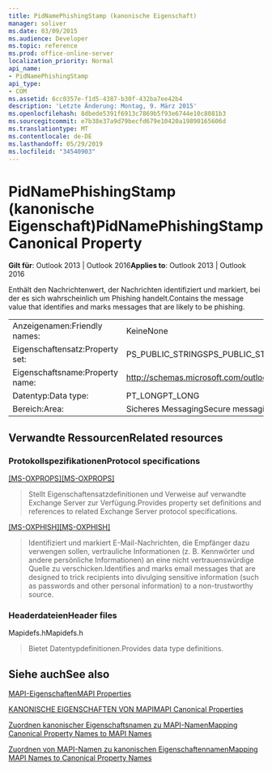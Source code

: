 ```yaml
---
title: PidNamePhishingStamp (kanonische Eigenschaft)
manager: soliver
ms.date: 03/09/2015
ms.audience: Developer
ms.topic: reference
ms.prod: office-online-server
localization_priority: Normal
api_name:
- PidNamePhishingStamp
api_type:
- COM
ms.assetid: 6cc0357e-f1d5-4387-b30f-432ba7ee42b4
description: 'Letzte Änderung: Montag, 9. März 2015'
ms.openlocfilehash: 8dbede5391f6913c7869b5f93e6744e10c8081b3
ms.sourcegitcommit: e7b38e37a9d79becfd679e10420a19890165606d
ms.translationtype: MT
ms.contentlocale: de-DE
ms.lasthandoff: 05/29/2019
ms.locfileid: "34540903"
---
```

# <a name="pidnamephishingstamp-canonical-property"></a><span data-ttu-id="fb448-103">PidNamePhishingStamp (kanonische Eigenschaft)</span><span class="sxs-lookup"><span data-stu-id="fb448-103">PidNamePhishingStamp Canonical Property</span></span>

  
  
<span data-ttu-id="fb448-104">**Gilt für**: Outlook 2013 | Outlook 2016</span><span class="sxs-lookup"><span data-stu-id="fb448-104">**Applies to**: Outlook 2013 | Outlook 2016</span></span> 
  
<span data-ttu-id="fb448-105">Enthält den Nachrichtenwert, der Nachrichten identifiziert und markiert, bei der es sich wahrscheinlich um Phishing handelt.</span><span class="sxs-lookup"><span data-stu-id="fb448-105">Contains the message value that identifies and marks messages that are likely to be phishing.</span></span>
  
|||
|:-----|:-----|
|<span data-ttu-id="fb448-106">Anzeigenamen:</span><span class="sxs-lookup"><span data-stu-id="fb448-106">Friendly names:</span></span>  <br/> |<span data-ttu-id="fb448-107">Keine</span><span class="sxs-lookup"><span data-stu-id="fb448-107">None</span></span>  <br/> |
|<span data-ttu-id="fb448-108">Eigenschaftensatz:</span><span class="sxs-lookup"><span data-stu-id="fb448-108">Property set:</span></span>  <br/> |<span data-ttu-id="fb448-109">PS_PUBLIC_STRINGS</span><span class="sxs-lookup"><span data-stu-id="fb448-109">PS_PUBLIC_STRINGS</span></span>  <br/> |
|<span data-ttu-id="fb448-110">Eigenschaftsname:</span><span class="sxs-lookup"><span data-stu-id="fb448-110">Property name:</span></span>  <br/> |http://schemas.microsoft.com/outlook/phishingstamp  <br/> |
|<span data-ttu-id="fb448-111">Datentyp:</span><span class="sxs-lookup"><span data-stu-id="fb448-111">Data type:</span></span>  <br/> |<span data-ttu-id="fb448-112">PT_LONG</span><span class="sxs-lookup"><span data-stu-id="fb448-112">PT_LONG</span></span>  <br/> |
|<span data-ttu-id="fb448-113">Bereich:</span><span class="sxs-lookup"><span data-stu-id="fb448-113">Area:</span></span>  <br/> |<span data-ttu-id="fb448-114">Sicheres Messaging</span><span class="sxs-lookup"><span data-stu-id="fb448-114">Secure messaging</span></span>  <br/> |
   
## <a name="related-resources"></a><span data-ttu-id="fb448-115">Verwandte Ressourcen</span><span class="sxs-lookup"><span data-stu-id="fb448-115">Related resources</span></span>

### <a name="protocol-specifications"></a><span data-ttu-id="fb448-116">Protokollspezifikationen</span><span class="sxs-lookup"><span data-stu-id="fb448-116">Protocol specifications</span></span>

<span data-ttu-id="fb448-117">[[MS-OXPROPS]](https://msdn.microsoft.com/library/f6ab1613-aefe-447d-a49c-18217230b148%28Office.15%29.aspx)</span><span class="sxs-lookup"><span data-stu-id="fb448-117">[[MS-OXPROPS]](https://msdn.microsoft.com/library/f6ab1613-aefe-447d-a49c-18217230b148%28Office.15%29.aspx)</span></span>
  
> <span data-ttu-id="fb448-118">Stellt Eigenschaftensatzdefinitionen und Verweise auf verwandte Exchange Server zur Verfügung.</span><span class="sxs-lookup"><span data-stu-id="fb448-118">Provides property set definitions and references to related Exchange Server protocol specifications.</span></span>
    
<span data-ttu-id="fb448-119">[[MS-OXPHISH]](https://msdn.microsoft.com/library/ed49ab26-ba13-4d4c-8a94-98d4ceecd4b7%28Office.15%29.aspx)</span><span class="sxs-lookup"><span data-stu-id="fb448-119">[[MS-OXPHISH]](https://msdn.microsoft.com/library/ed49ab26-ba13-4d4c-8a94-98d4ceecd4b7%28Office.15%29.aspx)</span></span>
  
> <span data-ttu-id="fb448-120">Identifiziert und markiert E-Mail-Nachrichten, die Empfänger dazu verwengen sollen, vertrauliche Informationen (z. B. Kennwörter und andere persönliche Informationen) an eine nicht vertrauenswürdige Quelle zu verschicken.</span><span class="sxs-lookup"><span data-stu-id="fb448-120">Identifies and marks email messages that are designed to trick recipients into divulging sensitive information (such as passwords and other personal information) to a non-trustworthy source.</span></span>
    
### <a name="header-files"></a><span data-ttu-id="fb448-121">Headerdateien</span><span class="sxs-lookup"><span data-stu-id="fb448-121">Header files</span></span>

<span data-ttu-id="fb448-122">Mapidefs.h</span><span class="sxs-lookup"><span data-stu-id="fb448-122">Mapidefs.h</span></span>
  
> <span data-ttu-id="fb448-123">Bietet Datentypdefinitionen.</span><span class="sxs-lookup"><span data-stu-id="fb448-123">Provides data type definitions.</span></span>
    
## <a name="see-also"></a><span data-ttu-id="fb448-124">Siehe auch</span><span class="sxs-lookup"><span data-stu-id="fb448-124">See also</span></span>



[<span data-ttu-id="fb448-125">MAPI-Eigenschaften</span><span class="sxs-lookup"><span data-stu-id="fb448-125">MAPI Properties</span></span>](mapi-properties.md)
  
[<span data-ttu-id="fb448-126">KANONISCHE EIGENSCHAFTEN VON MAPI</span><span class="sxs-lookup"><span data-stu-id="fb448-126">MAPI Canonical Properties</span></span>](mapi-canonical-properties.md)
  
[<span data-ttu-id="fb448-127">Zuordnen kanonischer Eigenschaftsnamen zu MAPI-Namen</span><span class="sxs-lookup"><span data-stu-id="fb448-127">Mapping Canonical Property Names to MAPI Names</span></span>](mapping-canonical-property-names-to-mapi-names.md)
  
[<span data-ttu-id="fb448-128">Zuordnen von MAPI-Namen zu kanonischen Eigenschaftennamen</span><span class="sxs-lookup"><span data-stu-id="fb448-128">Mapping MAPI Names to Canonical Property Names</span></span>](mapping-mapi-names-to-canonical-property-names.md)

